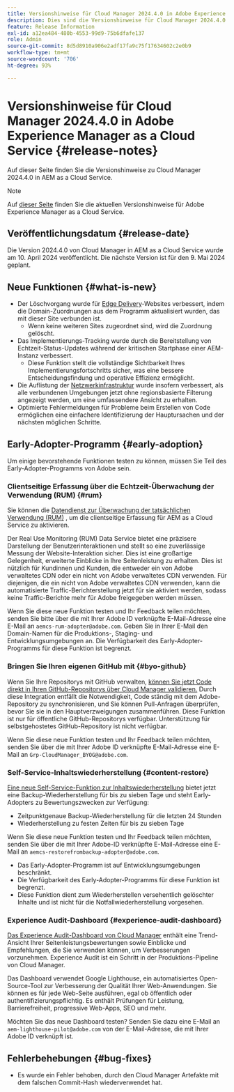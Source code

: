 ```yaml
---
title: Versionshinweise für Cloud Manager 2024.4.0 in Adobe Experience Manager as a Cloud Service
description: Dies sind die Versionshinweise für Cloud Manager 2024.4.0 in AEM as a Cloud Service.
feature: Release Information
exl-id: a12ea484-480b-4553-99d9-75b6dfafe137
role: Admin
source-git-commit: 8d5d8910a906e2adf17fa9c75f17634602c2e0b9
workflow-type: tm+mt
source-wordcount: '706'
ht-degree: 93%

---
```


# Versionshinweise für Cloud Manager 2024.4.0 in Adobe Experience Manager as a Cloud Service {#release-notes}

Auf dieser Seite finden Sie die Versionshinweise zu Cloud Manager 2024.4.0 in AEM as a Cloud Service.

>[!NOTE]
>
>Auf [dieser Seite](/help/release-notes/release-notes-cloud/release-notes-current.md) finden Sie die aktuellen Versionshinweise für Adobe Experience Manager as a Cloud Service.

## Veröffentlichungsdatum {#release-date}

Die Version 2024.4.0 von Cloud Manager in AEM as a Cloud Service wurde am 10. April 2024 veröffentlicht. Die nächste Version ist für den 9. Mai 2024 geplant.

## Neue Funktionen {#what-is-new}

* Der Löschvorgang wurde für [Edge Delivery](/help/edge/overview.md)-Websites verbessert, indem die Domain-Zuordnungen aus dem Programm aktualisiert wurden, das mit dieser Site verbunden ist.
   * Wenn keine weiteren Sites zugeordnet sind, wird die Zuordnung gelöscht.
* Das Implementierungs-Tracking wurde durch die Bereitstellung von Echtzeit-Status-Updates während der kritischen Startphase einer AEM-Instanz verbessert.
   * Diese Funktion stellt die vollständige Sichtbarkeit Ihres Implementierungsfortschritts sicher, was eine bessere Entscheidungsfindung und operative Effizienz ermöglicht.
* Die Auflistung der [Netzwerkinfrastruktur](/help/security/configuring-advanced-networking.md) wurde insofern verbessert, als alle verbundenen Umgebungen jetzt ohne regionsbasierte Filterung angezeigt werden, um eine umfassendere Ansicht zu erhalten.
* Optimierte Fehlermeldungen für Probleme beim Erstellen von Code ermöglichen eine einfachere Identifizierung der Hauptursachen und der nächsten möglichen Schritte.

## Early-Adopter-Programm {#early-adoption}

Um einige bevorstehende Funktionen testen zu können, müssen Sie Teil des Early-Adopter-Programms von Adobe sein.

### Clientseitige Erfassung über die Echtzeit-Überwachung der Verwendung (RUM) {#rum}

Sie können die [Datendienst zur Überwachung der tatsächlichen Verwendung (RUM)](/help/implementing/cloud-manager/content-requests.md#cliendside-collection) , um die clientseitige Erfassung für AEM as a Cloud Service zu aktivieren.

Der Real Use Monitoring (RUM) Data Service bietet eine präzisere Darstellung der Benutzerinteraktionen und stellt so eine zuverlässige Messung der Website-Interaktion sicher. Dies ist eine großartige Gelegenheit, erweiterte Einblicke in Ihre Seitenleistung zu erhalten. Dies ist nützlich für Kundinnen und Kunden, die entweder ein von Adobe verwaltetes CDN oder ein nicht von Adobe verwaltetes CDN verwenden. Für diejenigen, die ein nicht von Adobe verwaltetes CDN verwenden, kann die automatisierte Traffic-Berichterstellung jetzt für sie aktiviert werden, sodass keine Traffic-Berichte mehr für Adobe freigegeben werden müssen.

Wenn Sie diese neue Funktion testen und Ihr Feedback teilen möchten, senden Sie bitte über die mit Ihrer Adobe ID verknüpfte E-Mail-Adresse eine E-Mail an `aemcs-rum-adopter@adobe.com`. Geben Sie in Ihrer E-Mail den Domain-Namen für die Produktions-, Staging- und Entwicklungsumgebungen an.  Die Verfügbarkeit des Early-Adopter-Programms für diese Funktion ist begrenzt.

### Bringen Sie Ihren eigenen GitHub mit {#byo-github}

Wenn Sie Ihre Repositorys mit GitHub verwalten, [können Sie jetzt Code direkt in Ihren GitHub-Repositorys über Cloud Manager validieren.](/help/implementing/cloud-manager/managing-code/private-repositories.md) Durch diese Integration entfällt die Notwendigkeit, Code ständig mit dem Adobe-Repository zu synchronisieren, und Sie können Pull-Anfragen überprüfen, bevor Sie sie in den Hauptverzweigungen zusammenführen. Diese Funktion ist nur für öffentliche GitHub-Repositorys verfügbar. Unterstützung für selbstgehostetes GitHub-Repository ist nicht verfügbar.

Wenn Sie diese neue Funktion testen und Ihr Feedback teilen möchten, senden Sie über die mit Ihrer Adobe ID verknüpfte E-Mail-Adresse eine E-Mail an `Grp-CloudManager_BYOG@adobe.com`.

### Self-Service-Inhaltswiederherstellung {#content-restore}

[Eine neue Self-Service-Funktion zur Inhaltswiederherstellung](/help/operations/restore.md) bietet jetzt eine Backup-Wiederherstellung für bis zu sieben Tage und steht Early-Adopters zu Bewertungszwecken zur Verfügung:

* Zeitpunktgenaue Backup-Wiederherstellung für die letzten 24 Stunden
* Wiederherstellung zu festen Zeiten für bis zu sieben Tage

Wenn Sie diese neue Funktion testen und Ihr Feedback teilen möchten, senden Sie über die mit Ihrer Adobe-ID verknüpfte E-Mail-Adresse eine E-Mail an `aemcs-restorefrombackup-adopter@adobe.com`.

* Das Early-Adopter-Programm ist auf Entwicklungsumgebungen beschränkt.
* Die Verfügbarkeit des Early-Adopter-Programms für diese Funktion ist begrenzt.
* Diese Funktion dient zum Wiederherstellen versehentlich gelöschter Inhalte und ist nicht für die Notfallwiederherstellung vorgesehen.

### Experience Audit-Dashboard {#experience-audit-dashboard}

[Das Experience Audit-Dashboard von Cloud Manager](/help/implementing/cloud-manager/experience-audit-dashboard.md) enthält eine Trend-Ansicht Ihrer Seitenleistungsbewertungen sowie Einblicke und Empfehlungen, die Sie verwenden können, um Verbesserungen vorzunehmen. Experience Audit ist ein Schritt in der Produktions-Pipeline von Cloud Manager.

Das Dashboard verwendet Google Lighthouse, ein automatisiertes Open-Source-Tool zur Verbesserung der Qualität Ihrer Web-Anwendungen. Sie können es für jede Web-Seite ausführen, egal ob öffentlich oder authentifizierungspflichtig. Es enthält Prüfungen für Leistung, Barrierefreiheit, progressive Web-Apps, SEO und mehr.

Möchten Sie das neue Dashboard testen? Senden Sie dazu eine E-Mail an `aem-lighthouse-pilot@adobe.com` von der E-Mail-Adresse, die mit Ihrer Adobe ID verknüpft ist.

## Fehlerbehebungen {#bug-fixes}

* Es wurde ein Fehler behoben, durch den Cloud Manager Artefakte mit dem falschen Commit-Hash wiederverwendet hat.

